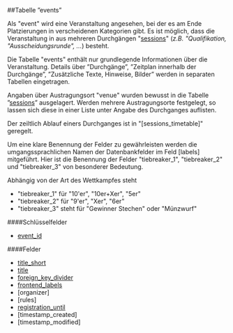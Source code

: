 ##Tabelle ”events”

Als "event" wird eine Veranstaltung angesehen, bei der es am Ende Platzierungen in verscheidenen Kategorien gibt. Es ist möglich, dass die Veranstaltung in aus mehreren Durchgängen "[sessions]" (*z.B. "Qualifikation, "Ausscheidungsrunde", ...*) besteht.

Die Tabelle "events" enthält nur grundlegende Informationen über die Veranstaltung. Details über ”Durchgänge”, ”Zeitplan innerhalb der Durchgänge”, ”Zusätzliche Texte, Hinweise, Bilder” werden in separaten Tabellen eingetragen.

Angaben über Austragungsort "venue" wurden bewusst in die Tabelle ”[sessions]” ausgelagert. Werden mehrere Austragungsorte festgelegt, so lassen sich diese in einer Liste unter Angabe des Durchganges auflisten.

Der zeiltlich Ablauf einers Durchganges ist in "[sessions_timetable]" geregelt.

Um eine klare Benennung der Felder zu gewährleisten werden die umgangssprachlichen Namen der Datenbankfelder im Feld [labels] mitgeführt. Hier ist die Benennung der Felder "tiebreaker_1", "tiebreaker_2" und "tiebreaker_3" von besonderer Bedeutung. 

Abhängig von der Art des Wettkampfes steht
* "tiebreaker_1" für "10'er", "10er+Xer", "5er"
* "tiebreaker_2" für "9'er", "Xer", "6er"
* "tiebreaker_3" steht für "Gewinner Stechen" oder "Münzwurf"

####Schlüsselfelder

* [event_id]

####Felder

* [title_short]
* [title]
* [foreign_key_divider]
* [frontend_labels]
* [organizer]
* [rules]
* [registration_until]
* [timestamp_created]
* [timestamp_modified]

[sessions]: kapitel_02_03.md
[frontend_labels]: kapitel_07_f.md#frontend_labels
[event_id]: kapitel_07_e.md#event_id
[title_short]: kapitel_07_t.md#title
[title]: kapitel_07_t.md#title
[foreign_key_divider]: kapitel_07_f.md
[sessions_parts]:kapitel_02_04.md
[registration_until]:kapitel_07_r.md#registration_until
